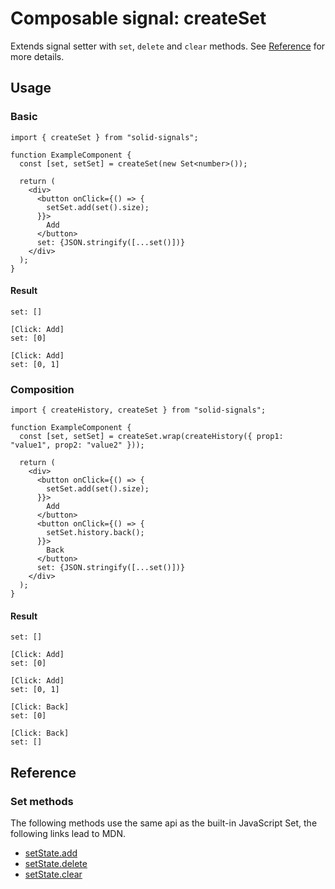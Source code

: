 # Composable signal: createSet

Extends signal setter with `set`, `delete` and `clear` methods. See [Reference](#reference) for more details.

## Usage

### Basic

```tsx
import { createSet } from "solid-signals";

function ExampleComponent {
  const [set, setSet] = createSet(new Set<number>());

  return (
    <div>
      <button onClick={() => {
        setSet.add(set().size);
      }}>
        Add
      </button>
      set: {JSON.stringify([...set()])}
    </div>
  );
}
```

#### Result

```
set: []

[Click: Add]
set: [0]

[Click: Add]
set: [0, 1]
```

### Composition

```tsx
import { createHistory, createSet } from "solid-signals";

function ExampleComponent {
  const [set, setSet] = createSet.wrap(createHistory({ prop1: "value1", prop2: "value2" }));

  return (
    <div>
      <button onClick={() => {
        setSet.add(set().size);
      }}>
        Add
      </button>
      <button onClick={() => {
        setSet.history.back();
      }}>
        Back
      </button>
      set: {JSON.stringify([...set()])}
    </div>
  );
}
```

#### Result

```
set: []

[Click: Add]
set: [0]

[Click: Add]
set: [0, 1]

[Click: Back]
set: [0]

[Click: Back]
set: []
```

## Reference

### Set methods

The following methods use the same api as the built-in JavaScript Set, the following links lead to MDN.

- [setState.add](https://developer.mozilla.org/en-US/docs/Web/JavaScript/Reference/Global_Objects/Set/add)
- [setState.delete](https://developer.mozilla.org/en-US/docs/Web/JavaScript/Reference/Global_Objects/Set/delete)
- [setState.clear](https://developer.mozilla.org/en-US/docs/Web/JavaScript/Reference/Global_Objects/Set/clear)
